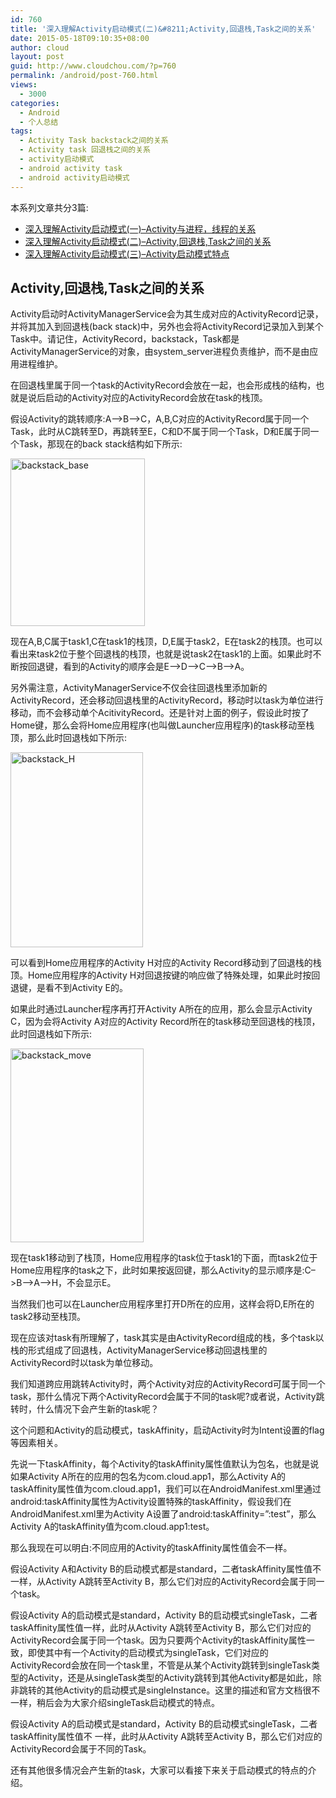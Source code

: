 ```yaml
---
id: 760
title: '深入理解Activity启动模式(二)&#8211;Activity,回退栈,Task之间的关系'
date: 2015-05-18T09:10:35+08:00
author: cloud
layout: post
guid: http://www.cloudchou.com/?p=760
permalink: /android/post-760.html
views:
  - 3000
categories:
  - Android
  - 个人总结
tags:
  - Activity Task backstack之间的关系
  - Activity task 回退栈之间的关系
  - activity启动模式
  - android activity task
  - android activity启动模式
---
```

本系列文章共分3篇:

  * <a href="http://www.cloudchou.com/android/post-755.html" target="_blank">深入理解Activity启动模式(一)&#8211;Activity与进程，线程的关系</a>
  * <a href="http://www.cloudchou.com/android/post-760.html" target="_blank">深入理解Activity启动模式(二)&#8211;Activity,回退栈,Task之间的关系</a>
  * <a href="http://www.cloudchou.com/android/post-768.html" target="_blank">深入理解Activity启动模式(三)&#8211;Activity启动模式特点</a>

## Activity,回退栈,Task之间的关系

Activity启动时ActivityManagerService会为其生成对应的ActivityRecord记录，并将其加入到回退栈(back stack)中，另外也会将ActivityRecord记录加入到某个Task中。请记住，ActivityRecord，backstack，Task都是ActivityManagerService的对象，由system_server进程负责维护，而不是由应用进程维护。

在回退栈里属于同一个task的ActivityRecord会放在一起，也会形成栈的结构，也就是说后启动的Activity对应的ActivityRecord会放在task的栈顶。

假设Activity的跳转顺序:A&#8211;>B&#8211;>C，A,B,C对应的ActivityRecord属于同一个Task，此时从C跳转至D，再跳转至E，C和D不属于同一个Task，D和E属于同一个Task，那现在的back stack结构如下所示:

<a href="http://www.cloudchou.com/wp-content/uploads/2015/05/backstack_base.jpg" target="_blank"><img src="http://www.cloudchou.com/wp-content/uploads/2015/05/backstack_base.jpg" alt="backstack_base" width="215" height="268" class="aligncenter size-full wp-image-764" srcset="http://www.cloudchou.com/wp-content/uploads/2015/05/backstack_base.jpg 215w, http://www.cloudchou.com/wp-content/uploads/2015/05/backstack_base-120x150.jpg 120w" sizes="(max-width: 215px) 100vw, 215px" /></a>

现在A,B,C属于task1,C在task1的栈顶，D,E属于task2，E在task2的栈顶。也可以看出来task2位于整个回退栈的栈顶，也就是说task2在task1的上面。如果此时不断按回退键，看到的Activity的顺序会是E&#8211;>D&#8211;>C&#8211;>B&#8211;>A。

另外需注意，ActivityManagerService不仅会往回退栈里添加新的ActivityRecord，还会移动回退栈里的ActivityRecord，移动时以task为单位进行移动，而不会移动单个AcitivityRecord。还是针对上面的例子，假设此时按了Home键，那么会将Home应用程序(也叫做Launcher应用程序)的task移动至栈顶，那么此时回退栈如下所示:

<a href="http://www.cloudchou.com/wp-content/uploads/2015/05/backstack_H.jpg" target="_blank"><img src="http://www.cloudchou.com/wp-content/uploads/2015/05/backstack_H.jpg" alt="backstack_H" width="212" height="312" class="aligncenter size-full wp-image-765" srcset="http://www.cloudchou.com/wp-content/uploads/2015/05/backstack_H.jpg 212w, http://www.cloudchou.com/wp-content/uploads/2015/05/backstack_H-203x300.jpg 203w, http://www.cloudchou.com/wp-content/uploads/2015/05/backstack_H-101x150.jpg 101w" sizes="(max-width: 212px) 100vw, 212px" /></a>

可以看到Home应用程序的Activity H对应的Activity Record移动到了回退栈的栈顶。Home应用程序的Activity H对回退按键的响应做了特殊处理，如果此时按回退键，是看不到Activity E的。

如果此时通过Launcher程序再打开Activity A所在的应用，那么会显示Activity C，因为会将Activity A对应的Activity Record所在的task移动至回退栈的栈顶，此时回退栈如下所示:

<a href="http://www.cloudchou.com/wp-content/uploads/2015/05/backstack_move.jpg" target="_blank"><img src="http://www.cloudchou.com/wp-content/uploads/2015/05/backstack_move.jpg" alt="backstack_move" width="213" height="310" class="aligncenter size-full wp-image-763" srcset="http://www.cloudchou.com/wp-content/uploads/2015/05/backstack_move.jpg 213w, http://www.cloudchou.com/wp-content/uploads/2015/05/backstack_move-206x300.jpg 206w, http://www.cloudchou.com/wp-content/uploads/2015/05/backstack_move-103x150.jpg 103w" sizes="(max-width: 213px) 100vw, 213px" /></a>

现在task1移动到了栈顶，Home应用程序的task位于task1的下面，而task2位于Home应用程序的task之下，此时如果按返回键，那么Activity的显示顺序是:C&#8211;>B&#8211;>A&#8211;>H，不会显示E。

当然我们也可以在Launcher应用程序里打开D所在的应用，这样会将D,E所在的task2移动至栈顶。

现在应该对task有所理解了，task其实是由ActivityRecord组成的栈，多个task以栈的形式组成了回退栈，ActivityManagerService移动回退栈里的ActivityRecord时以task为单位移动。

我们知道跨应用跳转Activity时，两个Activity对应的ActivityRecord可属于同一个task，那什么情况下两个ActivityRecord会属于不同的task呢?或者说，Activity跳转时，什么情况下会产生新的task呢？

这个问题和Activity的启动模式，taskAffinity，启动Activity时为Intent设置的flag等因素相关。

先说一下taskAffinity，每个Activity的taskAffinity属性值默认为包名，也就是说如果Activity A所在的应用的包名为com.cloud.app1，那么Activity A的taskAffinity属性值为com.cloud.app1，我们可以在AndroidManifest.xml里通过android:taskAffinity属性为Activity设置特殊的taskAffinity，假设我们在AndroidManifest.xml里为Activity A设置了android:taskAffinity=”:test”，那么Activity A的taskAffinity值为com.cloud.app1:test。

那么我现在可以明白:不同应用的Activity的taskAffinity属性值会不一样。

假设Activity A和Activity B的启动模式都是standard，二者taskAffinity属性值不一样，从Activity A跳转至Activity B，那么它们对应的ActivityRecord会属于同一个task。

假设Activity A的启动模式是standard，Activity B的启动模式singleTask，二者taskAffinity属性值一样，此时从Activity A跳转至Activity B，那么它们对应的ActivityRecord会属于同一个task。因为只要两个Activity的taskAffinity属性一致，即使其中有一个Activity的启动模式为singleTask，它们对应的ActivityRecord会放在同一个task里，不管是从某个Activity跳转到singleTask类型的Activity，还是从singleTask类型的Activity跳转到其他Activity都是如此，除非跳转的其他Activity的启动模式是singleInstance。这里的描述和官方文档很不一样，稍后会为大家介绍singleTask启动模式的特点。

假设Activity A的启动模式是standard，Activity B的启动模式singleTask，二者taskAffinity属性值不 一样，此时从Activity A跳转至Activity B，那么它们对应的ActivityRecord会属于不同的Task。

还有其他很多情况会产生新的task，大家可以看接下来关于启动模式的特点的介绍。